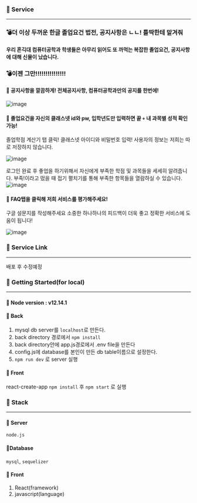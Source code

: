 ### :book: Service

---

### :bomb:더 이상 두꺼운 한글 졸업요건 법전, 공지사항은 ㄴㄴ! 틀딱한테 맡겨줘

#### 우리 혼긱대 컴퓨터공학과 학생들은 아무리 읽어도 또 까먹는 복잡한 졸업요건, 공지사항에 대해 신물이 났습니다.

### :bomb:이젠 그만!!!!!!!!!!!!!!!

#### :bug: 공지사항을 깔끔하게! 전체공지사항, 컴퓨터공학과만의 공지를 한번에!

![image](https://user-images.githubusercontent.com/22141521/91717474-8ecee180-ebcc-11ea-9eff-c24c926b91cb.png)

#### :bug: 졸업요건을 자신의 클래스넷 id와 pw, 입학년도만 입력하면 끝 `+` 내 과목별 성적 확인가능!

졸업학점 계산기 탭 클릭! 클래스넷 아이디와 비밀번호 입력! 사용자의 정보는 저희는 따로 저장하지 않습니다.

![image](https://user-images.githubusercontent.com/22141521/92308571-86661480-efd9-11ea-8cdc-40a1c5216885.png)

로그인 완료 후 좋업을 하기위해서 자신에게 부족한 학점 및 과목들을 세세히 알려줍니다. 부족!이라고 떴을 때 접기 펼치기를 통해 부족한 항목들을 열람하실 수 있습니다.
![image](https://user-images.githubusercontent.com/22141521/92308604-cfb66400-efd9-11ea-98a8-ab088ea7e908.png)

#### :bug: FAQ탭을 클릭해 저희 서비스를 평가해주세요!

구글 설문지를 작성해주세요 소중한 하나하나의 피드백이 더욱 좋고 정확한 서비스에 도움이 됩니다!

![image](https://user-images.githubusercontent.com/22141521/92308576-9120a980-efd9-11ea-9728-19fd3b7a4776.png)
### :book: Service Link

---

배포 후 수정예정

### :book: Getting Started(for local)

---

#### :bug: Node version : v12.14.1

#### :bug: Back
1. mysql db server를 `localhost`로 만든다.
2. back directory 경로에서 `npm install`
3. back directory안에 app.js경로에서 .env file을 만든다 
4. config.js에 database를 본인이 만든 db table이름으로 설정한다.
5. `npm run dev` 로 server 실행

#### :bug: Front

react-create-app
`npm install` 후 `npm start` 로 실행

### :book: Stack

---

#### :bug: Server

`node.js`

#### :bug:Database

`mysql`, `sequelizer`

#### :bug: Front

1. React(framework)
2. javascript(language)
